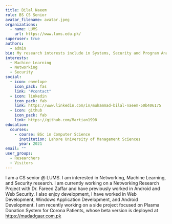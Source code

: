 ```yaml
---
title: Bilal Naeem
role: BS CS Senior
avatar_filename: avatar.jpeg
organizations:
  - name: LUMS
    url: https://www.lums.edu.pk/
superuser: true
authors:
  - admin
bio: My research interests include in Systems, Security and Program Analysis.
interests:
  - Machine Learning
  - Networking
  - Security
social:
  - icon: envelope
    icon_pack: fas
    link: "#contact"
  - icon: linkedin
    icon_pack: fab
    link: https://www.linkedin.com/in/muhammad-bilal-naeem-50b406175
  - icon: github
    icon_pack: fab
    link: https://github.com/Martian1998
education:
  courses:
    - course: BSc in Computer Science
      institution: Lahore University of Management Sciences
      year: 2021
email: ""
user_groups:
  - Researchers
  - Visitors
---
```

I am a CS  senior @ LUMS. I am interested in  Networking, Machine Learning, and Security research. I am currently working on a Networking Research Project with Dr. Fareed Zaffar and have previously worked in Android and Web Security. I also enjoy development, I have worked in Web Development, Windows Application Development, and Android Development. I am recently working on a side project focused on Plasma Donation System for Corona Patients, whose beta version is deployed at [](https://madagaar-fba66.web.app/)<https://madadgaar.com.pk>